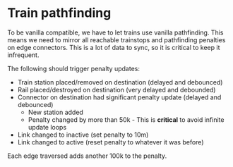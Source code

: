 # Train pathfinding

To be vanilla compatible, we have to let trains use vanilla pathfinding. This means we need to mirror all reachable trainstops and pathfinding penalties on edge connectors. This is a lot of data to sync, so it is critical to keep it infrequent.

The following should trigger penalty updates:
- Train station placed/removed on destination (delayed and debounced)
- Rail placed/destroyed on destination (very delayed and debounded)
- Connector on destination had significant penalty update (delayed and debounced)
  - New station added
  - Penalty changed by more than 50k - This is **critical** to avoid infinite update loops
- Link changed to inactive (set penalty to 10m)
- Link changed to active (reset penalty to whatever it was before)

Each edge traversed adds another 100k to the penalty.
